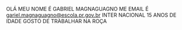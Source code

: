 OLÁ MEU NOME É GABRIEL MAGNAGUAGNO
ME EMAIL É gariel.magnaguagno@escola.pr.gov.br
INTER NACIONAL
15 ANOS DE IDADE
GOSTO DE TRABALHAR NA ROÇA
















